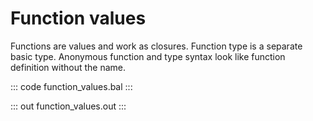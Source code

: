 # Function values

Functions are values and work as closures. Function type is a separate basic type. Anonymous function and type syntax look like function definition without the name.

::: code function_values.bal :::

::: out function_values.out :::